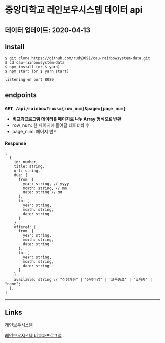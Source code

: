 # 중앙대학교 레인보우시스템 데이터 api

## **데이터 업데이트: 2020-04-13**

## install

```
$ git clone https://github.com/rudy3091/cau-rainbowsystem-data.git
$ cd cau-rainbowsystem-data
$ npm install (or $ yarn)
$ npm start (or $ yarn start)

listening on port 8080
```

## endpoints

### `GET /api/rainbow?rows={row_num}&page={page_num}`

- **비교과프로그램 데이터를 페이지로 나눠 Array 형식으로 반환**
- row_num: 한 페이지에 들어갈 데이터의 수
- page_num: 페이지 번호

#### Response

```
[
  {
    id: number,
    title: string,
    url: string,
    due: {
      from: {
        year: string, // yyyy
        month: string, // mm
        date: string // dd
      },
      to: {
        year: string,
        month: string,
        date: string
      }
    }
    offered: {
      from: {
        year: string,
        month: string,
        date: string
      },
      to: {
        year: string,
        month: string,
        date: string
      }
    }
    available: string // "신청가능" | "신청마감" | "교육종료" | "교육중" | "none";
  },
]
```

---

## Links

[레인보우시스템](http://rainbow.cau.ac.kr/)

[레인보우시스템 비교과프로그램](http://rainbow.cau.ac.kr/site/reservation/lecture/lectureList?menuid=001002002&submode=lecture&reservegroupid=1)
